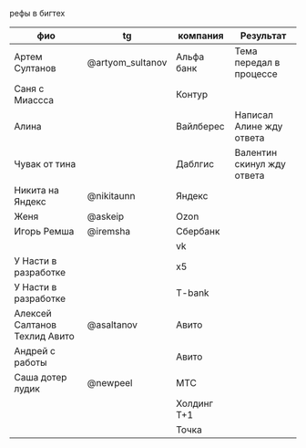 рефы в бигтех

| фио<br>                       | tg               | компания    | Результат                  |
| ----------------------------- | ---------------- | ----------- | -------------------------- |
| Артем Султанов                | @artyom_sultanov | Альфа банк  | Тема передал в процессе    |
| Саня с Миассса                |                  | Контур      |                            |
| Алина                         |                  | Вайлберес   | Написал Алине жду ответа   |
| Чувак от тина                 |                  | Даблгис     | Валентин скинул жду ответа |
| Никита на Яндекс              | @nikitaunn       | Яндекс      |                            |
| Женя                          | @askeip          | Ozon        |                            |
| Игорь Ремша                   | @iremsha         | Сбербанк    |                            |
|                               |                  | vk          |                            |
| У Насти в разработке          |                  | x5          |                            |
| У Насти в разработке          |                  | T-bank      |                            |
| Алексей Салтанов Техлид Авито | @asaltanov       | Авито       |                            |
| Андрей с работы               |                  | Авито       |                            |
| Саша дотер лудик              | @newpeel         | МТС         |                            |
|                               |                  | Холдинг Т+1 |                            |
|                               |                  | Точка       |                            |
